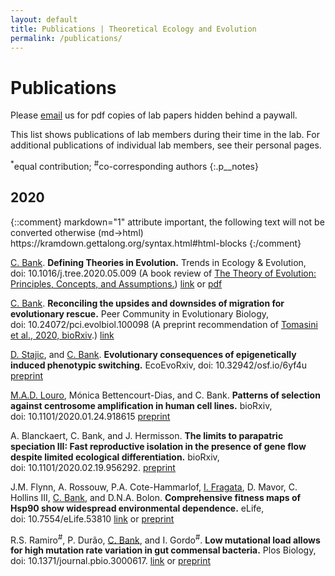 ```yaml
---
layout: default
title: Publications | Theoretical Ecology and Evolution
permalink: /publications/
---
```

# Publications

Please [email](https://evoldynamics.org/contact/) us for pdf copies of lab papers hidden behind a paywall.

This list shows publications of lab members during their time in the lab. For additional publications of individual lab members, see their personal pages.

<sup>*</sup>equal contribution; <sup>#</sup>co-corresponding authors
{:.p__notes}

## 2020

<div class="l-publications" markdown="1">
{::comment}
markdown="1" attribute important, the following text will not be converted otherwise (md->html)
https://kramdown.gettalong.org/syntax.html#html-blocks
{:/comment}

<u>C. Bank</u>. **Defining Theories in Evolution.** Trends in Ecology & Evolution, doi: 10.1016/j.tree.2020.05.009 (A book review of [The Theory of Evolution: Principles, Concepts, and Assumptions.](https://press.uchicago.edu/ucp/books/book/chicago/T/bo45713136.html)) [link](https://doi.org/10.1016/j.tree.2020.05.009) or [pdf](/assets/download/Defining_theories_in_evolution.pdf)

<u>C. Bank</u>. **Reconciling the upsides and downsides of migration for evolutionary rescue.** Peer Community in Evolutionary Biology, doi: 10.24072/pci.evolbiol.100098 (A preprint recommendation of [Tomasini et al., 2020, bioRxiv](https://doi.org/10.1101/622142).) [link](https://doi.org/10.24072/pci.evolbiol.100098)

<u>D. Stajic</u>, and <u>C. Bank</u>. **Evolutionary consequences of epigenetically induced phenotypic switching.** EcoEvoRxiv, doi: 10.32942/osf.io/6yf4u [preprint](https://ecoevorxiv.org/6yf4u/)

<u>M.A.D. Louro</u>, Mónica Bettencourt-Dias, and C. Bank. **Patterns of selection against centrosome amplification in human cell lines.** bioRxiv, doi: 10.1101/2020.01.24.918615 [preprint](https://doi.org/10.1101/2020.01.24.918615)

A. Blanckaert, C. Bank, and J. Hermisson. **The limits to parapatric speciation III: Fast reproductive isolation in the presence of gene flow despite limited ecological differentiation.** bioRxiv, doi: 10.1101/2020.02.19.956292. [preprint](https://doi.org/10.1101/2020.02.19.956292)

J.M. Flynn, A. Rossouw, P.A. Cote-Hammarlof, <u>I. Fragata</u>, D. Mavor, C. Hollins III, <u>C. Bank</u>, and D.N.A. Bolon. **Comprehensive fitness maps of Hsp90 show widespread environmental dependence.** eLife, doi: 10.7554/eLife.53810 [link](https://doi.org/10.7554/eLife.53810) or [preprint](https://www.biorxiv.org/content/10.1101/823468v2)

R.S. Ramiro<sup>#</sup>, P. Durão, <u>C. Bank</u>, and I. Gordo<sup>#</sup>. **Low mutational load allows for high mutation rate variation in gut commensal bacteria.** Plos Biology, doi: 10.1371/journal.pbio.3000617. [link](https://doi.org/10.1371/journal.pbio.3000617) or [preprint](https://doi.org/10.1101/568709)

</div markdown="1">